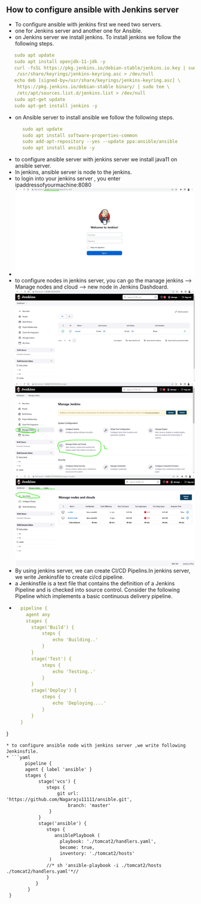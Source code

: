 ## How to configure ansible with Jenkins server
* To configure ansible with jenkins first we need two servers.
* one for Jenkins server and another one for Ansible.
* on Jenkins server we install jenkins. To install jenkins we follow the following steps.
```yaml
   sudo apt update
   sudo apt install openjdk-11-jdk -y
   curl -fsSL https://pkg.jenkins.io/debian-stable/jenkins.io.key | sudo tee \
    /usr/share/keyrings/jenkins-keyring.asc > /dev/null
   echo deb [signed-by=/usr/share/keyrings/jenkins-keyring.asc] \
    https://pkg.jenkins.io/debian-stable binary/ | sudo tee \
    /etc/apt/sources.list.d/jenkins.list > /dev/null
   sudo apt-get update
   sudo apt-get install jenkins -y
```
* on Ansible server to install ansible we follow the following steps.
```yaml
      sudo apt update
      sudo apt install software-properties-common
      sudo add-apt-repository --yes --update ppa:ansible/ansible
      sudo apt install ansible -y
```
* to configure ansible server with jenkins server we install java11 on ansible server.
* In jenkins, ansible server is node to the jenkins.
* to login into your jenkins server , you enter ipaddressofyourmachine:8080
* ![Preview](image.png)
* to configure nodes in jenkins server, you can go the manage jenkins --> Manage nodes and cloud --> new node in Jenkins Dashdoard.
![Preview](./image1.png)
![Preview](./image2.png)
![Preview](./image3.png)
* By using jenkins server, we can create CI/CD Pipelins.In jenkins server, we write Jenkinsfile to create ci/cd pipeline.
* a Jenkinsfile is a text file that contains the definition of a Jenkins Pipeline and is checked into source control. Consider the following Pipeline which implements a basic continuous delivery pipeline.
* ```yaml
    pipeline {
      agent any
      stages {
        stage('Build') {
            steps {
                echo 'Building..'
            }
        }
        stage('Test') {
            steps {
                echo 'Testing..'
            }
        }
        stage('Deploy') {
            steps {
                echo 'Deploying....'
            }
        }
    }
}
```
* to configure ansible node with jenkins server ,we write following Jenkinsfile.
* ```yaml
       pipeline {
       agent { label 'ansible' }
       stages {
            stage('vcs') {
               steps {
                   git url: 'https://github.com/Nagaraju11111/ansible.git',
                       branch: 'master'
                }
            }
            stage('ansible') {
               steps {
                  ansiblePlaybook (
                    playbook: './tomcat2/handlers.yaml',
                    become: true,
                    inventory: './tomcat2/hosts'
                )
               //* sh 'ansible-playbook -i ./tomcat2/hosts ./tomcat2/handlers.yaml'*//
               }
           }
        }
 }
```